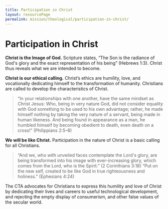 ```yaml
---
title: Participation in Christ
layout: resourcePage
permalink: mission/theological/participation-in-christ/
---
```


# Participation in Christ

**Christ is the Image of God.** Scripture states, “The Son is the radiance of God's glory and the exact representation of his being” (Hebrews 1:3). Christ thus reveals what we are intended to become.

**Christ is our ethical calling.** Christ’s ethics are humility, love, and vocationally dedicating himself to the transformation of humanity. Christians are called to develop the characteristics of Christ.

> “In your relationships with one another, have the same mindset as Christ Jesus: Who, being in very nature God, did not consider equality with God something to be used to his own advantage; rather, he made himself nothing by taking the very nature of a servant, being made in human likeness. And being found in appearance as a man, he humbled himself by becoming obedient to death, even death on a cross!” (Philippians 2:5–8)

**We will be like Christ.** Participation in the nature of Christ is a basic calling for all Christians.
> “And we, who with unveiled faces contemplate the Lord's glory, are being transformed into his image with ever-increasing glory, which comes from the Lord, who is the Spirit.” (2 Corinthians 3:18)
> “Put on the new self, created to be like God in true righteousness and holiness.” (Ephesians 4:24)

The CTA advocates for Christians to express this humility and love of Christ by dedicating their lives and careers to useful technological development, and rejecting the empty display of consumerism, and other false values of the secular world.

